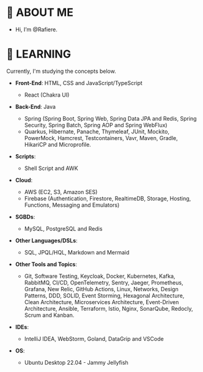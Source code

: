 # 👋 ABOUT ME

-  Hi, I’m @Rafiere.

# 👀 LEARNING

Currently, I'm studying the concepts below.


- **Front-End**: HTML, CSS and JavaScript/TypeScript
  - React (Chakra UI)

- **Back-End**: Java
  - Spring (Spring Boot, Spring Web, Spring Data JPA and Redis, Spring Security, Spring Batch, Spring AOP and Spring WebFlux)
  - Quarkus, Hibernate, Panache, Thymeleaf, JUnit, Mockito, PowerMock, Hamcrest, Testcontainers, Vavr, Maven, Gradle, HikariCP and Microprofile.

- **Scripts**:
  - Shell Script and AWK

- **Cloud**: 
  - AWS (EC2, S3, Amazon SES)
  - Firebase (Authentication, Firestore, RealtimeDB, Storage, Hosting, Functions, Messaging and Emulators)

- **SGBDs**:
  - MySQL, PostgreSQL and Redis

- **Other Languages/DSLs**: 
  - SQL, JPQL/HQL, Markdown and Mermaid

- **Other Tools and Topics**:
  - Git, Software Testing, Keycloak, Docker, Kubernetes, Kafka, RabbitMQ, CI/CD, OpenTelemetry, Sentry, Jaeger, Prometheus, Grafana, New Relic, GitHub Actions, Linux, Networks, Design Patterns, DDD, SOLID, Event Storming, Hexagonal Architecture, Clean Architecture, Microservices Architecture, Event-Driven Architecture, Ansible, Terraform, Istio, Nginx, SonarQube, Redocly, Scrum and Kanban.

- **IDEs**:
  - IntelliJ IDEA, WebStorm, Goland, DataGrip and VSCode

- **OS**:
  - Ubuntu Desktop 22.04 - Jammy Jellyfish
